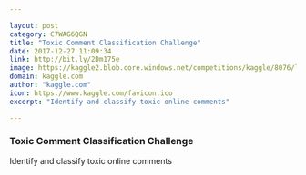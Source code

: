 ```yaml
---

layout: post
category: C7WAG6QGN
title: "Toxic Comment Classification Challenge"
date: 2017-12-27 11:09:34
link: http://bit.ly/2Dm175e
image: https://kaggle2.blob.core.windows.net/competitions/kaggle/8076/logos/thumb76_76.png?t=2017-12-15-21-29-57
domain: kaggle.com
author: "kaggle.com"
icon: https://www.kaggle.com/favicon.ico
excerpt: "Identify and classify toxic online comments"

---
```


### Toxic Comment Classification Challenge

Identify and classify toxic online comments